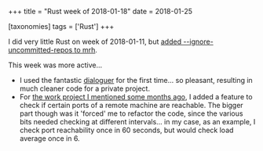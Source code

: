 +++
title = "Rust week of 2018-01-18"
date = 2018-01-25

[taxonomies]
tags = ['Rust']
+++

I did very little Rust on week of 2018-01-11,
but [added --ignore-uncommitted-repos to mrh].

This week was more active...

- I used the fantastic [dialoguer] for the first time... so pleasant,
  resulting in much cleaner code for a private project.
- For [the work project I mentioned some months ago], I added a
  feature to check if certain ports of a remote machine are reachable.
  The bigger part though was it 'forced' me to refactor the code,
  since the various bits needed checking at different intervals... in
  my case, as an example, I check port reachability once in 60
  seconds, but would check load average once in 6.

[added --ignore-uncommitted-repos to mrh]: https://github.com/tshepang/mrh/commit/0bb76224978fca2324ae7b673472b68033db5a78
[the work project I mentioned some months ago]: http://tshepang.net/rust-week-of-2017-10-05
[dialoguer]: https://crates.io/crates/dialoguer
